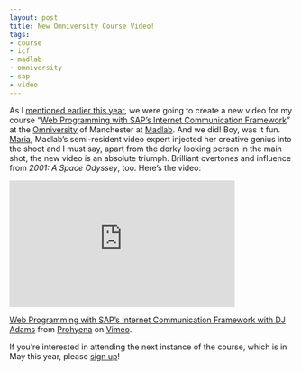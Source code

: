 ```yaml
---
layout: post
title: New Omniversity Course Video!
tags:
- course
- icf
- madlab
- omniversity
- sap
- video
---
```



As I [mentioned earlier this year](/blog/posts/2012/01/25/sap-icf-course-marketing-video/), we were going to create a new video for my course “[Web Programming with SAP’s Internet Communication Framework](https://docs.google.com/document/pub?id=1lX_X95LIaNBxlOsXxO_DFxYZfz4AxGyennxMNKIaaJE)” at the [Omniversity](http://omniversity.madlab.org.uk) of Manchester at [Madlab](http://madlab.org.uk). And we did! Boy, was it fun. [Maria](http://vimeo.com/prohyena), Madlab’s semi-resident video expert injected her creative genius into the shoot and I must say, apart from the dorky looking person in the main shot, the new video is an absolute triumph. Brilliant overtones and influence from *2001: A Space Odyssey*, too. Here’s the video:

<iframe allowfullscreen="" frameborder="0" height="225" mozallowfullscreen="" src="http://player.vimeo.com/video/36828893?title=0&byline=0&portrait=0" webkitallowfullscreen="" width="400"></iframe>

[Web Programming with SAP’s Internet Communication Framework with DJ Adams](http://vimeo.com/36828893) from [Prohyena](http://vimeo.com/prohyena) on [Vimeo](http://vimeo.com).

If you’re interested in attending the next instance of the course, which is in May this year, please [sign up](http://s.madlab.org.uk/sap3/)!

 


